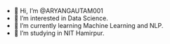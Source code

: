 - 👋 Hi, I’m @ARYANGAUTAM001
- 👀 I’m interested in Data Science.
- 🌱 I’m currently learning Machine Learning and NLP.
- 💞️ I’m studying in NIT Hamirpur.

<!---
ARYANGAUTAM001/ARYANGAUTAM001 is a ✨ special ✨ repository because its `README.md` (this file) appears on your GitHub profile.
You can click the Preview link to take a look at your changes.
--->
